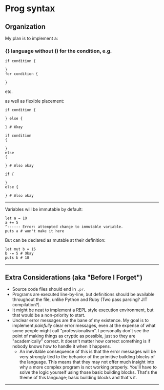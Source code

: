 # Prog syntax

## Organization
My plan is to implement a:
### {} language without () for the condition, e.g.
```
if condition {

}
for condition {

}
```
etc.

as well as flexible placement:
```
if condition {

} else {

} # Okay
```
```
if condition 
{

}
else 
{

} # Also okay 
```
```
if {

}
else {

} # Also okay
```
___

Variables will be immutable by default:
```
let a = 10
a += 5
^------ Error: attempted change to immutable variable.
puts a # won't make it here
```
But can be declared as mutable at their definition:
```
let mut b = 15
b -= 5 # Okay
puts b # 10
```
___

## Extra Considerations (aka "Before I Forget")

 - Source code files should end in `.pr`.
 - Programs are executed line-by-line, but definitions should be available throughout the file, unlike Python and Ruby (Two pass parsing? JIT compilation?).
 - It might be neat to implement a REPL style execution environment, but that would be a non-priority to start.
 - Unclear error messages are the bane of my existence. My goal is to implement *painfully* clear error messages, even at the expense of what some people might call "professionalism". I personally don't see the point of making things as cryptic as possible, just so they are "academically" correct. It doesn't matter how correct something is if nobody knows how to handle it when it happens. 
   - An inevitable consequence of this is that the error messages will be very strongly tied to the behavior of the primitive building blocks of the language. This means that they may not offer much insight into why a more complex program is not working properly. You'll have to solve the logic yourself using those basic building blocks. That's the theme of this language; basic building blocks and that's it. 
___

